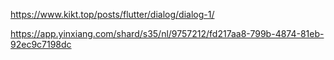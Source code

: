https://www.kikt.top/posts/flutter/dialog/dialog-1/

https://app.yinxiang.com/shard/s35/nl/9757212/fd217aa8-799b-4874-81eb-92ec9c7198dc